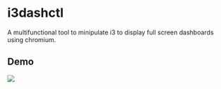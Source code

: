 # i3dashctl
A multifunctional tool to minipulate i3 to display full screen dashboards using chromium.

## Demo
![](https://github.com/thepro101/i3dashctl/demo.gif)

